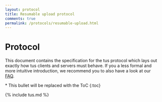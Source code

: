```yaml
---
layout: protocol
title: Resumable upload protocol
comments: true
permalink: /protocols/resumable-upload.html
---
```


<h1>Protocol</h1>

This document contains the specification for the tus protocol which lays out exactly how tus clients and servers must behave. If you a less formal and more intuitive introduction, we recommend you to also have a look at our [FAQ](/faq.html).

<div markdown="1" class="kramdown-toc">
  * This bullet will be replaced with the ToC
  {:toc}
</div>

<!-- Use `make inject-protocol` to fetch latest protocol version -->

{% include tus.md %}
